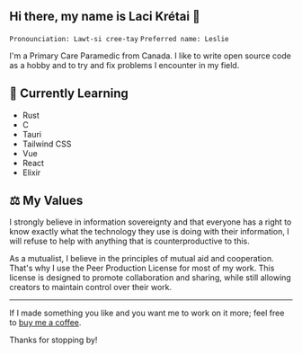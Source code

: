 ## Hi there, my name is Laci Krétai 👋
`Pronounciation: Lawt-si cree-tay`
`Preferred name: Leslie`

I'm a Primary Care Paramedic from Canada.
I like to write open source code as a hobby and to try and fix problems I encounter in my field.

<!--
## 🔭 Current Work

- [Briefly describe your current work and projects here]
-->
## 📘 Currently Learning

- Rust
- C
- Tauri
- Tailwind CSS
- Vue
- React
- Elixir
<!--
## 💬 Ask me about

- [List topics you're knowledgeable about and would be happy to answer questions on]


## 📫 How to reach me

- [Provide contact information or links to social media profiles]

## ⚡ Fun fact

- [Share a fun fact about yourself]
-->
## ⚖️ My Values
I strongly believe in information sovereignty and that everyone has a right to know exactly what the technology they use is doing with their information, I will refuse to help with anything that is counterproductive to this.

As a mutualist, I believe in the principles of mutual aid and cooperation. That's why I use the Peer Production License for most of my work. This license is designed to promote collaboration and sharing, while still allowing creators to maintain control over their work.

***

If I made something you like and you want me to work on it more; feel free to [buy me a coffee](https://www.buymeacoffee.com/lacikretai).

Thanks for stopping by!

